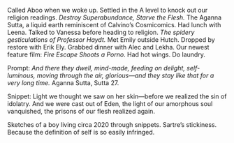 Called Aboo when we woke up. Settled in the A level to knock out our religion readings. *Destroy Superabundance, Starve the Flesh.* The Aganna Sutta, a liquid earth reminiscent of Calvino’s Cosmicomics. Had lunch with Leena. Talked to Vanessa before heading to religion. *The spidery gesticulations of Professor Haydt.* Met Emily outside Hutch. Dropped by restore with Erik Ely. Grabbed dinner with Alec and Lekha. Our newest feature film: *Fire Escape Shoots a Porno*. Had hot wings. Do laundry. 

Prompt: *And there they dwell, mind-made, feeding on delight, self-luminous, moving through the air, glorious—and they stay like that for a very long time.* Aganna Sutta, Sutta 27\.

Snippet: Light we thought we saw on her skin—before we realized the sin of idolatry. And we were cast out of Eden, the light of our amorphous soul vanquished, the prisons of our flesh realized again. 

Sketches of a boy living circa 2020 through snippets. Sartre’s stickiness. Because the definition of self is so easily infringed.